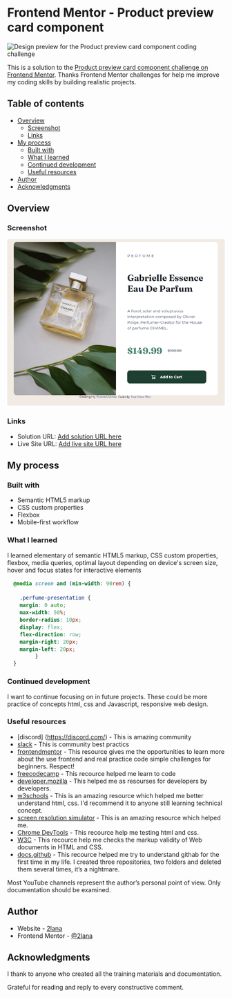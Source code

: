 # Frontend Mentor - Product preview card component

![Design preview for the Product preview card component coding challenge](./design/desktop-preview.jpg)

This is a solution to the [Product preview card component challenge on Frontend Mentor](https://www.frontendmentor.io/challenges/product-preview-card-component-GO7UmttRfa). Thanks Frontend Mentor challenges for help me improve my coding skills by building realistic projects. 

## Table of contents

- [Overview](#overview)
  - [Screenshot](#screenshot)
  - [Links](#links)
- [My process](#my-process)
  - [Built with](#built-with)
  - [What I learned](#what-i-learned)
  - [Continued development](#continued-development)
  - [Useful resources](#useful-resources)
- [Author](#author)
- [Acknowledgments](#acknowledgments)


## Overview

### Screenshot

![](scr-image-product.png)

### Links

- Solution URL: [Add solution URL here](https://www.frontendmentor.io/profile/2lana)
- Live Site URL: [Add live site URL here](https://github.com/2lana)

## My process

### Built with

- Semantic HTML5 markup
- CSS custom properties
- Flexbox
- Mobile-first workflow

### What I learned

I learned elementary of semantic HTML5 markup, CSS custom properties, flexbox, media queries, optimal layout depending on device's screen size, hover and focus states for interactive elements


```css
  @media screen and (min-width: 90rem) {
             
    .perfume-presentation {
    margin: 0 auto; 
    max-width: 50%;
    border-radius: 10px;
    display: flex;
    flex-direction: row;
    margin-right: 20px;
    margin-left: 20px;
         }
  }

```

### Continued development

I want to continue focusing on in future projects. These could be more practice of concepts html, css and Javascript, responsive web design.

### Useful resources

- [discord] (https://discord.com/) - This is amazing community
- [slack](https://app.slack.com/) - This is community best practics
- [frontendmentor](https://www.frontendmentor.io/) - This resource gives me the opportunities to learn more about the use frontend and real practice code simple challenges for beginners. Respect!
- [freecodecamp](https://www.freecodecamp.org/) - This recource helped me learn to code
- [developer.mozilla](https://developer.mozilla.org) - This helped me as resourses for developers by developers.
- [w3schools](https://www.w3schools.com/) - This is an amazing resource which helped me better understand html, css. I'd recommend it to anyone still learning technical concept.
- [screen resolution simulator](https://searchenginereports.net/screen-resolution-simulator) - This is an amazing resource which helped me. 
- [Chrome DevTools](https://developer.chrome.com/docs/devtools/console/) - This recource help me testing html and css.
- [W3C](https://validator.w3.org/) - This recource help me checks the markup validity of Web documents in HTML and CSS.
- [docs.github](https://docs.github.com/en/get-started) - This recource helped me try to understand githab for the first time in my life. I created three repositories, two folders and deleted them several times, it’s a nightmare.

Most YouTube channels represent the author’s personal point of view. Only documentation should be examined.

## Author

- Website - [2lana](https://github.com/2lana)
- Frontend Mentor - [@2lana](https://www.frontendmentor.io/profile/2lana)

## Acknowledgments

I thank to anyone who created all the training materials and documentation.

Grateful for reading and reply to every constructive comment.